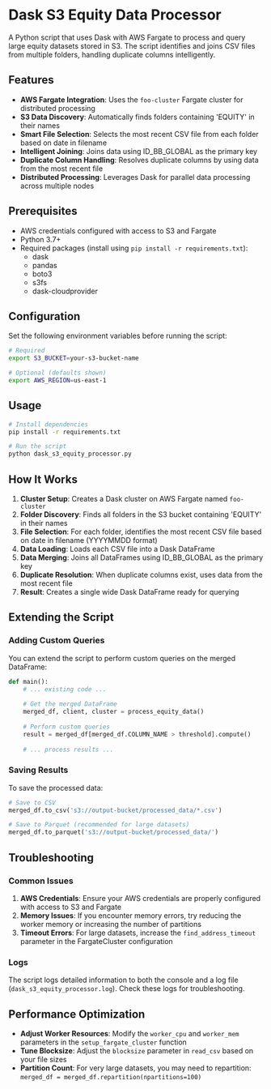# Dask S3 Equity Data Processor

A Python script that uses Dask with AWS Fargate to process and query large equity datasets stored in S3. The script identifies and joins CSV files from multiple folders, handling duplicate columns intelligently.

## Features

- **AWS Fargate Integration**: Uses the `foo-cluster` Fargate cluster for distributed processing
- **S3 Data Discovery**: Automatically finds folders containing 'EQUITY' in their names
- **Smart File Selection**: Selects the most recent CSV file from each folder based on date in filename
- **Intelligent Joining**: Joins data using ID_BB_GLOBAL as the primary key
- **Duplicate Column Handling**: Resolves duplicate columns by using data from the most recent file
- **Distributed Processing**: Leverages Dask for parallel data processing across multiple nodes

## Prerequisites

- AWS credentials configured with access to S3 and Fargate
- Python 3.7+
- Required packages (install using `pip install -r requirements.txt`):
  - dask
  - pandas
  - boto3
  - s3fs
  - dask-cloudprovider

## Configuration

Set the following environment variables before running the script:

```bash
# Required
export S3_BUCKET=your-s3-bucket-name

# Optional (defaults shown)
export AWS_REGION=us-east-1
```

## Usage

```bash
# Install dependencies
pip install -r requirements.txt

# Run the script
python dask_s3_equity_processor.py
```

## How It Works

1. **Cluster Setup**: Creates a Dask cluster on AWS Fargate named `foo-cluster`
2. **Folder Discovery**: Finds all folders in the S3 bucket containing 'EQUITY' in their names
3. **File Selection**: For each folder, identifies the most recent CSV file based on date in filename (YYYYMMDD format)
4. **Data Loading**: Loads each CSV file into a Dask DataFrame
5. **Data Merging**: Joins all DataFrames using ID_BB_GLOBAL as the primary key
6. **Duplicate Resolution**: When duplicate columns exist, uses data from the most recent file
7. **Result**: Creates a single wide Dask DataFrame ready for querying

## Extending the Script

### Adding Custom Queries

You can extend the script to perform custom queries on the merged DataFrame:

```python
def main():
    # ... existing code ...
    
    # Get the merged DataFrame
    merged_df, client, cluster = process_equity_data()
    
    # Perform custom queries
    result = merged_df[merged_df.COLUMN_NAME > threshold].compute()
    
    # ... process results ...
```

### Saving Results

To save the processed data:

```python
# Save to CSV
merged_df.to_csv('s3://output-bucket/processed_data/*.csv')

# Save to Parquet (recommended for large datasets)
merged_df.to_parquet('s3://output-bucket/processed_data/')
```

## Troubleshooting

### Common Issues

1. **AWS Credentials**: Ensure your AWS credentials are properly configured with access to S3 and Fargate
2. **Memory Issues**: If you encounter memory errors, try reducing the worker memory or increasing the number of partitions
3. **Timeout Errors**: For large datasets, increase the `find_address_timeout` parameter in the FargateCluster configuration

### Logs

The script logs detailed information to both the console and a log file (`dask_s3_equity_processor.log`). Check these logs for troubleshooting.

## Performance Optimization

- **Adjust Worker Resources**: Modify the `worker_cpu` and `worker_mem` parameters in the `setup_fargate_cluster` function
- **Tune Blocksize**: Adjust the `blocksize` parameter in `read_csv` based on your file sizes
- **Partition Count**: For very large datasets, you may need to repartition: `merged_df = merged_df.repartition(npartitions=100)`
